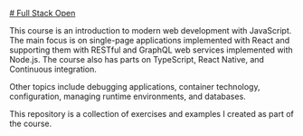 [# Full Stack Open](https://fullstackopen.com/en/)

This course is an introduction to modern web development with JavaScript. The main focus is on single-page applications implemented with React and supporting them with RESTful and GraphQL web services implemented with Node.js. The course also has parts on TypeScript, React Native, and Continuous integration.

Other topics include debugging applications, container technology, configuration, managing runtime environments, and databases.

This repository is a collection of exercises and examples I created as part of the course. 
